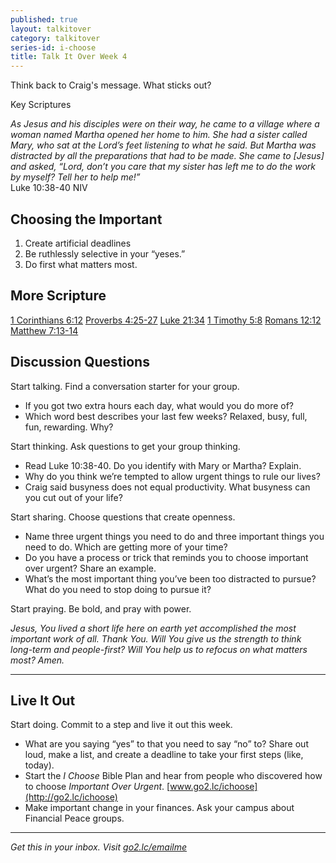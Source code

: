 ```yaml
---
published: true
layout: talkitover
category: talkitover
series-id: i-choose
title: Talk It Over Week 4
---
```


<p class="lead">Think back to Craig's message. What sticks out?</p> 

Key Scriptures

_As Jesus and his disciples were on their way, he came to a village where a woman named Martha opened her home to him. She had a sister called Mary, who sat at the Lord’s feet listening to what he said. But Martha was distracted by all the preparations that had to be made. She came to [Jesus] and asked, “Lord, don’t you care that my sister has left me to do the work by myself? Tell her to help me!”_  
Luke 10:38-40 NIV

## Choosing the Important

1. Create artificial deadlines
2. Be ruthlessly selective in your “yeses.”
3. Do first what matters most.

## More Scripture
[1 Corinthians 6:12](https://www.bible.com/bible/111/1co.6.12.niv)
[Proverbs 4:25-27](https://www.bible.com/bible/111/pro.4.25-27.niv)
[Luke 21:34](https://www.bible.com/bible/111/luk.21.34.niv)
[1 Timothy 5:8](https://www.bible.com/bible/111/1ti.5.8.niv)
[Romans 12:12](https://www.bible.com/bible/111/rom.12.12.niv)
[Matthew 7:13-14](https://www.bible.com/bible/111/mat.7.13-14.niv)

## Discussion Questions
<p class="lead">Start talking. Find a conversation starter for your group.</p> 

* If you got two extra hours each day, what would you do more of?
* Which word best describes your last few weeks? Relaxed, busy, full, fun, rewarding. Why?

<p class="lead">Start thinking. Ask questions to get your group thinking.</p> 

* Read Luke 10:38-40. Do you identify with Mary or Martha? Explain.
* Why do you think we’re tempted to allow urgent things to rule our lives?
* Craig said busyness does not equal productivity. What busyness can you cut out of your life?
 
<p class="lead">Start sharing. Choose questions that create openness.</p> 

* Name three urgent things you need to do and three important things you need to do. Which are getting more of your time?
* Do you have a process or trick that reminds you to choose important over urgent? Share an example.
* What’s the most important thing you’ve been too distracted to pursue? What do you need to stop doing to pursue it?

<p class="lead">Start praying. Be bold, and pray with power.</p> 

_Jesus, You lived a short life here on earth yet accomplished the most important work of all. Thank You. Will You give us the strength to think long-term and people-first? Will You help us to refocus on what matters most? Amen._

* * *

## Live It Out
<p class="lead">Start doing. Commit to a step and live it out this week.</p>

* What are you saying “yes” to that you need to say “no” to? Share out loud, make a list, and create a deadline to take your first steps (like, today).
* Start the _I Choose_ Bible Plan and hear from people who discovered how to choose _Important Over Urgent_. [www.go2.lc/ichoose](http://go2.lc/ichoose)
* Make important change in your finances. Ask your campus about Financial Peace groups.

* * *

_Get this in your inbox. Visit [go2.lc/emailme](http://info.life.church/talkitover)_
